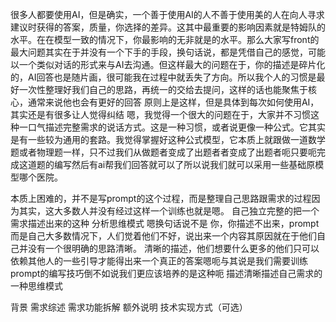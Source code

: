 很多人都要使用AI，但是确实，一个善于使用AI的人不善于使用美的人在向人寻求建议时获得的答案，质量，你选择的差异。这其中最重要的影响因素就是特姆队的水平。在在模型一致的情况下，你最影响的无非就是的水平。那么大家写front的最大问题其实在于并没有一个下手的手段，换句话说，都是凭借自己的感觉，可能以一个类似对话的形式来与AI去沟通。但这样最大的问题在于，你的描述是碎片化的，AI回答也是随片画，很可能我在过程中就丢失了方向。所以我个人的习惯是最好一次性整理好我们自己的思路，再统一的交给去提问，这样的话也能聚焦于核心，通常来说他也会有更好的回答
原则上是这样，但是具体到每次如何使用AI，其实还是有很多让人觉得纠结 嗯，我觉得一个很大的问题在于，大家并不习惯这种一口气描述完整需求的说话方式。这是一种习惯，或者说更像一种公式。它其实是有一些较为通用的套路。我觉得掌握好这种公式模型，它本质上就跟做一道数学题或者物理题一样，只不过我们从做题者变成了出题者者变成了出题者呃只要呃完成这道题的编写然后有ai帮我们回答就可以了所以说我们就可以采用一些基础原模型哪个医院。

本质上困难的，并不是写prompt的这个过程，而是整理自己思路跟需求的过程因为其实，这大多数人并没有经过这样一个训练也就是嗯。 自己独立完整的把一个需求描述出来的这种 分析思维模式 嗯换句话说不是 你，你描述不出来，prompt而是自己大多数情况下，人们觉着他们不好，说出来一个内容其原因就在于他们自己并没有一个很明确的思路清晰。 清晰的描述，他们想要什么更多的他们只可以依赖其他人的一些引导才能得出来一个真正的答案嗯呃与其说是我们需要训练prompt的编写技巧倒不如说我们更应该培养的是这种呃 描述清晰描述自己需求的一种思维模式

背景
需求综述
需求功能拆解
额外说明
技术实现方式（可选）